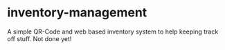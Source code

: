 # inventory-management
A simple QR-Code and web based inventory system to help keeping track off stuff. Not done yet!
